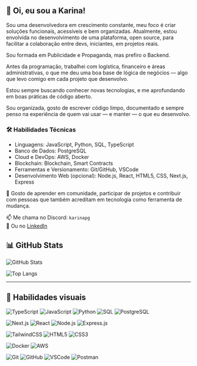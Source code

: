 ## 👋 Oi, eu sou a Karina!

Sou uma desenvolvedora em crescimento constante, meu foco é criar soluções funcionais, acessíveis e bem organizadas. Atualmente, estou envolvida no desenvolvimento de uma plataforma, open source, para facilitar a colaboração entre devs, iniciantes, em projetos reais. 

Sou formada em Publicidade e Propaganda, mas prefiro o Backend.

Antes da programação, trabalhei com logística, financeiro e áreas administrativas, o que me deu uma boa base de lógica de negócios — algo que levo comigo em cada projeto que desenvolvo.

Estou sempre buscando conhecer novas tecnologias, e me aprofundando em boas práticas de código aberto.

Sou organizada, gosto de escrever código limpo, documentado e sempre penso na experiência de quem vai usar — e manter — o que eu desenvolvo.

### 🛠️ Habilidades Técnicas
- Linguagens: JavaScript, Python, SQL, TypeScript
- Banco de Dados: PostgreSQL
- Cloud e DevOps: AWS, Docker
- Blockchain: Blockchain, Smart Contracts
- Ferramentas e Versionamento: Git/GitHub, VSCode
- Desenvolvimento Web (opcional): Node.js, React, HTML5, CSS, Next.js, Express  

💛 Gosto de aprender em comunidade, participar de projetos e contribuir com pessoas que também acreditam em tecnologia como ferramenta de mudança.
  
📫 Me chama no Discord: `karinapg`  
🔗 Ou no [LinkedIn](https://www.linkedin.com/in/karina-peresg/)


## 📊 GitHub Stats

![GitHub Stats](https://github-readme-stats.vercel.app/api?username=karinaperes&theme=transparent&bg_color=000&border_color=30A3DC&show_icons=true&icon_color=30A3DC&title_color=E94D5F&text_color=FFF)

![Top Langs](https://github-readme-stats.vercel.app/api/top-langs/?username=karinaperes&layout=compact&bg_color=000&border_color=30A3DC&title_color=E94D5F&text_color=FFF)

---

## 🧰 Habilidades visuais

![TypeScript](https://img.shields.io/badge/TypeScript-3178C6?style=for-the-badge&logo=typescript&logoColor=white)
![JavaScript](https://img.shields.io/badge/JavaScript-F7DF1E?style=for-the-badge&logo=javascript&logoColor=black)
![Python](https://img.shields.io/badge/Python-3670A0?style=for-the-badge&logo=python&logoColor=ffdd54)
![SQL](https://img.shields.io/badge/SQL-336791?style=for-the-badge&logo=postgresql&logoColor=white)
![PostgreSQL](https://img.shields.io/badge/PostgreSQL-336791?style=for-the-badge&logo=postgresql&logoColor=white)

![Next.js](https://img.shields.io/badge/Next.js-000?style=for-the-badge&logo=next.js&logoColor=white)
![React](https://img.shields.io/badge/React-20232A?style=for-the-badge&logo=react&logoColor=61DAFB)
![Node.js](https://img.shields.io/badge/Node.js-339933?style=for-the-badge&logo=nodedotjs&logoColor=white)
![Express.js](https://img.shields.io/badge/Express.js-000000?style=for-the-badge&logo=express&logoColor=white)

![TailwindCSS](https://img.shields.io/badge/TailwindCSS-38B2AC?style=for-the-badge&logo=tailwind-css&logoColor=white)
![HTML5](https://img.shields.io/badge/HTML5-E44D26?style=for-the-badge&logo=html5&logoColor=white)
![CSS3](https://img.shields.io/badge/CSS3-1572B6?style=for-the-badge&logo=css3&logoColor=white)

![Docker](https://img.shields.io/badge/Docker-2496ED?style=for-the-badge&logo=docker&logoColor=white)
![AWS](https://img.shields.io/badge/AWS-FF9900?style=for-the-badge&logo=amazonaws&logoColor=white)

![Git](https://img.shields.io/badge/Git-E44C30?style=for-the-badge&logo=git&logoColor=white)
![GitHub](https://img.shields.io/badge/GitHub-000?style=for-the-badge&logo=github&logoColor=white)
![VSCode](https://img.shields.io/badge/VSCode-007ACC?style=for-the-badge&logo=visual-studio-code&logoColor=white)
![Postman](https://img.shields.io/badge/Postman-FF6C37?style=for-the-badge&logo=postman&logoColor=white)

